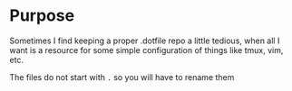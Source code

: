 # Purpose

Sometimes I find keeping a proper .dotfile repo a little tedious, when all I want is a resource for some simple configuration of things like tmux, vim, etc.

The files do not start with `.` so you will have to rename them
